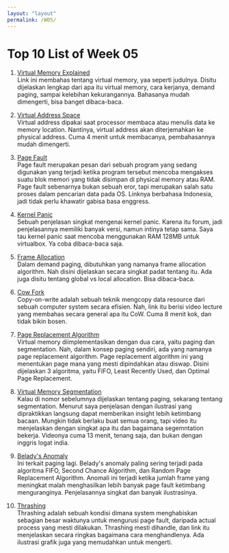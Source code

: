 ```yaml
---
layout: "layout"
permalink: /W05/
---
```


# Top 10 List of Week 05

1. [Virtual Memory Explained](https://www.guru99.com/virtual-memory-in-operating-system.html)<br>
Link ini membahas tentang virtual memory, yaa seperti judulnya. Disitu dijelaskan lengkap dari apa itu virtual 
memory, cara kerjanya, demand paging, sampai kelebihan kekurangannya. Bahasanya mudah dimengerti, bisa banget
dibaca-baca.

2. [Virtual Address Space](https://docs.microsoft.com/en-us/windows-hardware/drivers/gettingstarted/virtual-address-spaces)<br>
Virtual address dipakai saat processor membaca atau menulis data ke memory location. Nantinya, virtual address akan diterjemahkan
ke physical address. Cuma 4 menit untuk membacanya, pembahasannya mudah dimengerti.

3. [Page Fault](https://gaptex.id/glossary/pengertian-page-fault/)<br>
Page fault merupakan pesan dari sebuah program yang sedang digunakan yang terjadi 
ketika program tersebut mencoba mengakses suatu blok memori yang tidak disimpan di 
physical memory atau RAM. Page fault sebenarnya bukan sebuah eror, tapi merupakan salah satu 
proses dalam pencarian data pada OS. Linknya berbahasa Indonesia, jadi tidak perlu khawatir gabisa basa enggress.

4. [Kernel Panic](https://askubuntu.com/questions/35722/what-is-kernel-panic)<br>
Sebuah penjelasan singkat mengenai kernel panic. Karena itu forum, jadi penjelasannya memiliki banyak versi, 
namun intinya tetap sama. Saya tau kernel panic saat mencoba menggunakan RAM 128MB untuk virtualbox. Ya coba dibaca-baca
saja.

5. [Frame Allocation](https://www.geeksforgeeks.org/operating-system-allocation-frames/)<br>
Dalam demand paging, dibutuhkan yang namanya frame allocation algorithm. Nah disini dijelaskan 
secara singkat padat tentang itu. Ada juga disitu tentang global vs local allocation. Bisa dibaca-baca.

6. [Cow Fork](https://www.youtube.com/watch?v=ViUwLytKzTY)<br>
Copy-on-write adalah sebuah teknik mengcopy data resource dari sebuah computer system secara efisien. 
Nah, link itu berisi video lecture yang membahas secara general apa itu CoW. Cuma 8 menit kok,
dan tidak bikin bosen.

7. [Page Replacement Algorithm](https://afteracademy.com/blog/what-are-the-page-replacement-algorithms)<br>
Virtual memory diimplementasikan dengan dua cara, yaitu paging dan segmentation. Nah, dalam konsep paging sendiri,
ada yang namanya page replacement algorithm. Page replacement algorithm ini yang menentukan page mana yang mesti dipindahkan 
atau diswap. Disini dijelaskan 3 algoritma, yaitu FIFO, Least Recently Used, dan Optimal Page Replacement.

8. [Virtual Memory Segmentation](https://www.youtube.com/watch?v=04Xs185vtqc)<br>
Kalau di nomor sebelumnya dijelaskan tentang paging, sekarang tentang segmentation. Menurut saya penjelasan dengan ilustrasi
yang dipraktikkan langsung dapat memberikan insight lebih ketimbang bacaan. Mungkin tidak berlaku buat semua orang, tapi 
video itu menjelaskan dengan singkat apa itu dan bagaimana segemntation bekerja. Videonya cuma 13 menit, tenang saja, dan bukan
dengan inggris logat india.

9. [Belady's Anomaly](https://prepinsta.com/operating-systems/beladys-anomaly/)<br>
Ini terkait paging lagi. Belady's anomaly paling sering terjadi pada algoritma FIFO, Second Chance Algorithm, dan Random Page 
Replacement Algorithm. Anomali ini terjadi ketika jumlah frame yang meningkat malah menghasilkan lebih banyak page fault ketimbang
menguranginya. Penjelasannya singkat dan banyak ilustrasinya.

10. [Thrashing](https://www.geeksforgeeks.org/techniques-to-handle-thrashing/)<br>
Thrashing adalah sebuah kondisi dimana system menghabiskan sebagian besar waktunya untuk mengurusi page fault, daripada
actual process yang mesti dilakukan. Thrashing mesti dihandle, dan link itu menjelaskan secara ringkas bagaimana cara menghandlenya.
Ada ilustrasi grafik juga yang memudahkan untuk mengerti.

